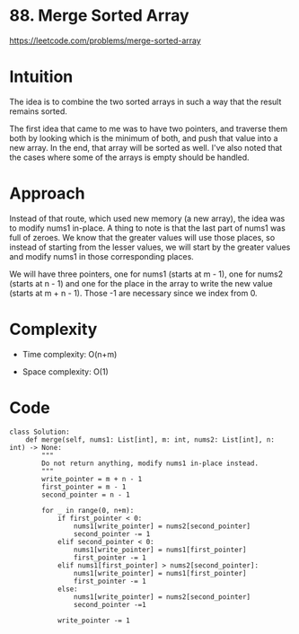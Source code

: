 # 88. Merge Sorted Array

https://leetcode.com/problems/merge-sorted-array

# Intuition
<!-- Describe your first thoughts on how to solve this problem. -->

The idea is to combine the two sorted arrays in such a way that the result remains sorted.

The first idea that came to me was to have two pointers, and traverse them both by looking which is the minimum of both, and push that value into a new array. In the end, that array will be sorted as well. I've also noted that the cases where some of the arrays is empty should be handled.

# Approach
<!-- Describe your approach to solving the problem. -->

Instead of that route, which used new memory (a new array), the idea was to modify nums1 in-place. A thing to note is that the last part of nums1 was full of zeroes. We know that the greater values will use those places, so instead of starting from the lesser values, we will start by the greater values and modify nums1 in those corresponding places.

We will have three pointers, one for nums1 (starts at m - 1), one for nums2 (starts at n - 1) and one for the place in the array to write the new value (starts at m + n - 1). Those -1 are necessary since we index from 0.


# Complexity
- Time complexity: O(n+m)
<!-- Add your time complexity here, e.g. $$O(n)$$ -->

- Space complexity: O(1)
<!-- Add your space complexity here, e.g. $$O(n)$$ -->

# Code
```python3 []
class Solution:
    def merge(self, nums1: List[int], m: int, nums2: List[int], n: int) -> None:
        """
        Do not return anything, modify nums1 in-place instead.
        """
        write_pointer = m + n - 1
        first_pointer = m - 1
        second_pointer = n - 1

        for _ in range(0, n+m):
            if first_pointer < 0:
                nums1[write_pointer] = nums2[second_pointer]
                second_pointer -= 1
            elif second_pointer < 0:
                nums1[write_pointer] = nums1[first_pointer]
                first_pointer -= 1
            elif nums1[first_pointer] > nums2[second_pointer]:
                nums1[write_pointer] = nums1[first_pointer]
                first_pointer -= 1
            else:
                nums1[write_pointer] = nums2[second_pointer]
                second_pointer -=1

            write_pointer -= 1

        
```
